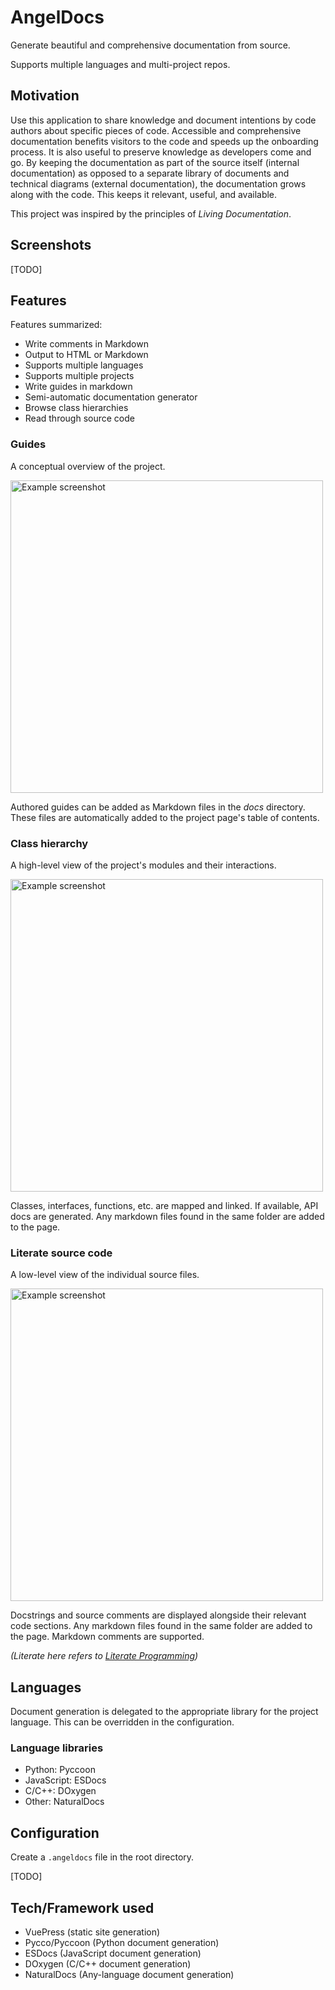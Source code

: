 # AngelDocs

Generate beautiful and comprehensive documentation from source.

Supports multiple languages and multi-project repos.

## Motivation

Use this application to share knowledge and document intentions by code authors about specific pieces of code.
Accessible and comprehensive documentation benefits visitors to the code and speeds up the onboarding process.
It is also useful to preserve knowledge as developers come and go.
By keeping the documentation as part of the source itself (internal documentation) as opposed to a separate
library of documents and technical diagrams (external documentation), the documentation grows along with the
code. This keeps it relevant, useful, and available.

This project was inspired by the principles of _Living Documentation_.

## Screenshots

[TODO]

## Features

Features summarized:

- Write comments in Markdown
- Output to HTML or Markdown
- Supports multiple languages
- Supports multiple projects
- Write guides in markdown
- Semi-automatic documentation generator
- Browse class hierarchies
- Read through source code

### Guides

A conceptual overview of the project.

<img src="https://imgur.com/dBBHo9M.png" alt="Example screenshot" width="500" />

Authored guides can be added as Markdown files in the _docs_ directory.
These files are automatically added to the project page's table of contents.

### Class hierarchy

A high-level view of the project's modules and their interactions.

<img src="https://imgur.com/PPttJFC.png" alt="Example screenshot" width="500" />

Classes, interfaces, functions, etc. are mapped and linked. If available, API docs are generated.
Any markdown files found in the same folder are added to the page.

### Literate source code

A low-level view of the individual source files.

<img src="https://imgur.com/8mshWSk.png" alt="Example screenshot" width="500" />

Docstrings and source comments are displayed alongside their relevant code sections.
Any markdown files found in the same folder are added to the page.
Markdown comments are supported.

_(Literate here refers to [Literate Programming](https://en.wikipedia.org/wiki/Literate_programming))_

## Languages

Document generation is delegated to the appropriate library for the project language.
This can be overridden in the configuration.

### Language libraries

- Python: Pyccoon
- JavaScript: ESDocs
- C/C++: DOxygen
- Other: NaturalDocs

## Configuration

Create a `.angeldocs` file in the root directory.

[TODO]

## Tech/Framework used

- VuePress (static site generation)
- Pycco/Pyccoon (Python document generation)
- ESDocs (JavaScript document generation)
- DOxygen (C/C++ document generation)
- NaturalDocs (Any-language document generation)
